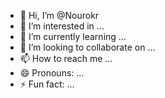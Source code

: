 - 👋 Hi, I’m @Nourokr
- 👀 I’m interested in ...
- 🌱 I’m currently learning ...
- 💞️ I’m looking to collaborate on ...
- 📫 How to reach me ...
- 😄 Pronouns: ...
- ⚡ Fun fact: ...

<!---
Nourokr/Nourokr is a ✨ special ✨ repository because its `README.md` (this file) appears on your GitHub profile.
You can click the Preview link to take a look at your changes.
--->
